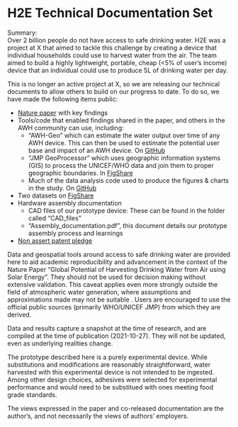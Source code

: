 # H2E Technical Documentation Set

Summary:  
Over 2 billion people do not have access to safe drinking water. H2E was a 
project at X that aimed to tackle this challenge by creating a device that 
individual households could use to harvest water from the air. The team aimed 
to build a highly lightweight, portable, cheap (\<5% of user’s income) device 
that an individual could use to produce 5L of drinking water per day.

This is no longer an active project at X, so we are releasing our technical 
documents to allow others to build on our progress to date. To do so, we have 
made the following items public:

* [Nature paper](https://www.nature.com/articles/s41586-021-03900-w) with key 
findings
* Tools/code that enabled findings shared in the paper, and others in the AWH 
community can use, including:
    * “AWH-Geo” which can estimate the water output over time of any AWH 
    device. This can then be used to estimate the potential user base and 
    impact of an AWH device. On 
    [GitHub](https://github.com/AWH-GlobalPotential-X/AWH-Geo)
    * “JMP GeoProcessor” which uses geographic information systems (GIS) to 
    process the UNICEF/WHO data and join them to proper geographic boundaries. 
    In [FigShare](https://figshare.com/projects/AWH-GlobalPotential-X/96476) 
    * Much of the data analysis code used to produce the figures & charts in 
    the study. On [GitHub](https://github.com/AWH-GlobalPotential-X/AWH-Geo) 
* Two datasets on 
[FigShare](https://figshare.com/projects/AWH-GlobalPotential-X/96476) 
* Hardware assembly documentation
    * CAD files of our prototype device: These can be found in the folder 
    called “CAD_files” 
    * “Assembly_documentation.pdf”, this document details our prototype
    assembly process and learnings
* [Non assert patent pledge ](https://storage.googleapis.com/x-prod.appspot.com/files/H2E%20Patent%20Non-Assertion%20Pledge.pdf)

Data and geospatial tools around access to safe drinking water are provided 
here to aid academic reproducibility and advancement in the context of the 
Nature Paper “Global Potential of Harvesting Drinking Water from Air using 
Solar Energy”. They should not be used for decision making without extensive 
validation. This caveat applies even more strongly outside the field of 
atmospheric water generation, where assumptions and approximations made may not 
be suitable . Users are encouraged to use the official public sources 
(primarily WHO/UNICEF JMP) from which they are derived.

Data and results capture a snapshot at the time of research, and are compiled 
at the time of publication (2021-10-27). They will not be updated, even as 
underlying realities change.

The prototype described here is a purely experimental device. While 
substitutions and modifications are reasonably straightforward, water harvested 
with this experimental device is not intended to be ingested. Among other design choices, adhesives were selected for experimental performance and would need to be substitued with ones meeting food grade standards. 

The views expressed in the paper and co-released documentation are the 
author’s, and not necessarily the views of authors’ employers.


